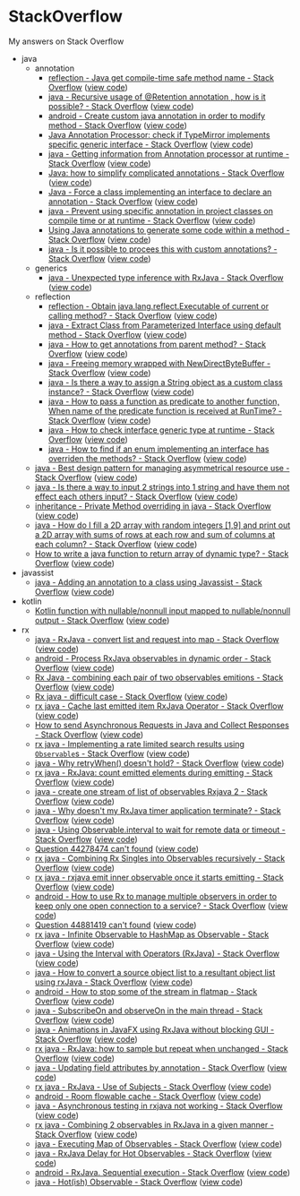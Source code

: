 # StackOverflow
My answers on Stack Overflow

- java
  - annotation
    - [reflection - Java get compile-time safe method name - Stack Overflow](https://stackoverflow.com/questions/34121544) ([view code](src/main/java/xdean/stackoverflow/java/annotation/Q34121544.java))
    - [java - Recursive usage of @Retention annotation , how is it possible? - Stack Overflow](https://stackoverflow.com/questions/47456209) ([view code](src/main/java/xdean/stackoverflow/java/annotation/Q47456209.java))
    - [android - Create custom java annotation in order to modify method - Stack Overflow](https://stackoverflow.com/questions/47541636) ([view code](src/main/java/xdean/stackoverflow/java/annotation/Q47541636))
    - [Java Annotation Processor: check if TypeMirror implements specific generic interface - Stack Overflow](https://stackoverflow.com/questions/47553977) ([view code](src/main/java/xdean/stackoverflow/java/annotation/Q47553977.java))
    - [java - Getting information from Annotation processor at runtime - Stack Overflow](https://stackoverflow.com/questions/48177784) ([view code](src/main/java/xdean/stackoverflow/java/annotation/Q48177784.java))
    - [Java: how to simplify complicated annotations - Stack Overflow](https://stackoverflow.com/questions/48386072) ([view code](src/main/java/xdean/stackoverflow/java/annotation/Q48386072.java))
    - [Java - Force a class implementing an interface to declare an annotation - Stack Overflow](https://stackoverflow.com/questions/49055141) ([view code](src/main/java/xdean/stackoverflow/java/annotation/Q49055141))
    - [java - Prevent using specific annotation in project classes on compile time or at runtime - Stack Overflow](https://stackoverflow.com/questions/49706464) ([view code](src/main/java/xdean/stackoverflow/java/annotation/Q49706464.java))
    - [Using Java annotations to generate some code within a method - Stack Overflow](https://stackoverflow.com/questions/50978487) ([view code](src/main/java/xdean/stackoverflow/java/annotation/Q50978487.java))
    - [java - Is it possible to procees this with custom annotations? - Stack Overflow](https://stackoverflow.com/questions/51145631) ([view code](src/main/java/xdean/stackoverflow/java/annotation/Q51145631.java))
  - generics
    - [java - Unexpected type inference with RxJava - Stack Overflow](https://stackoverflow.com/questions/50834921) ([view code](src/main/java/xdean/stackoverflow/java/generics/Q50834921.java))
  - reflection
    - [reflection - Obtain java.lang.reflect.Executable of current or calling method? - Stack Overflow](https://stackoverflow.com/questions/44563354) ([view code](src/main/java/xdean/stackoverflow/java/reflection/Q44563354.java))
    - [java - Extract Class from Parameterized Interface using default method - Stack Overflow](https://stackoverflow.com/questions/46360416) ([view code](src/main/java/xdean/stackoverflow/java/reflection/Q46360416.java))
    - [java - How to get annotations from parent method? - Stack Overflow](https://stackoverflow.com/questions/46553516) ([view code](src/main/java/xdean/stackoverflow/java/reflection/Q46553516.java))
    - [java - Freeing memory wrapped with NewDirectByteBuffer - Stack Overflow](https://stackoverflow.com/questions/46844275) ([view code](src/main/java/xdean/stackoverflow/java/reflection/Q46844275.java))
    - [java - Is there a way to assign a String object as a custom class instance? - Stack Overflow](https://stackoverflow.com/questions/47027440) ([view code](src/main/java/xdean/stackoverflow/java/reflection/Q47027440.java))
    - [java - How to pass a function as predicate to another function, When name of the predicate function is received at RunTime? - Stack Overflow](https://stackoverflow.com/questions/47375726) ([view code](src/main/java/xdean/stackoverflow/java/reflection/Q47375726.java))
    - [java - How to check interface generic type at runtime - Stack Overflow](https://stackoverflow.com/questions/48193539) ([view code](src/main/java/xdean/stackoverflow/java/reflection/Q48193539.java))
    - [java - How to find if an enum implementing an interface has overriden the methods? - Stack Overflow](https://stackoverflow.com/questions/48564340) ([view code](src/main/java/xdean/stackoverflow/java/reflection/Q48564340.java))
  - [java - Best design pattern for managing asymmetrical resource use - Stack Overflow](https://stackoverflow.com/questions/46864834) ([view code](src/main/java/xdean/stackoverflow/java/Q46864834))
  - [java - Is there a way to input 2 strings into 1 string and have them not effect each others input? - Stack Overflow](https://stackoverflow.com/questions/47028607) ([view code](src/main/java/xdean/stackoverflow/java/Q47028607.java))
  - [inheritance - Private Method overriding in java - Stack Overflow](https://stackoverflow.com/questions/47069297) ([view code](src/main/java/xdean/stackoverflow/java/Q47069297.java))
  - [java - How do I fill a 2D array with random integers [1,9] and print out a 2D array with sums of rows at each row and sum of columns at each column? - Stack Overflow](https://stackoverflow.com/questions/47129466) ([view code](src/main/java/xdean/stackoverflow/java/Q47129466.java))
  - [How to write a java function to return array of dynamic type? - Stack Overflow](https://stackoverflow.com/questions/49997251) ([view code](src/main/java/xdean/stackoverflow/java/Q49997251.java))
- javassist
  - [java - Adding an annotation to a class using Javassist - Stack Overflow](https://stackoverflow.com/questions/50621480) ([view code](src/main/java/xdean/stackoverflow/javassist/Q50621480.java))
- kotlin
  - [Kotlin function with nullable/nonnull input mapped to nullable/nonnull output - Stack Overflow](https://stackoverflow.com/questions/44665611) ([view code](src/main/kotlin/xdean/stackoverflow/kotlin/Q44665611.kt))
- rx
  - [java - RxJava - convert list and request into map - Stack Overflow](https://stackoverflow.com/questions/43736186) ([view code](src/main/java/xdean/stackoverflow/rx/Q43736186.java))
  - [android - Process RxJava observables in dynamic order - Stack Overflow](https://stackoverflow.com/questions/43794205) ([view code](src/main/java/xdean/stackoverflow/rx/Q43794205.java))
  - [Rx Java - combining each pair of two observables emitions - Stack Overflow](https://stackoverflow.com/questions/43831465) ([view code](src/main/java/xdean/stackoverflow/rx/Q43831465.java))
  - [Rx java - difficult case - Stack Overflow](https://stackoverflow.com/questions/43834291) ([view code](src/main/java/xdean/stackoverflow/rx/Q43834291.java))
  - [rx java - Cache last emitted item RxJava Operator - Stack Overflow](https://stackoverflow.com/questions/43859499) ([view code](src/main/java/xdean/stackoverflow/rx/Q43859499.java))
  - [How to send Asynchronous Requests in Java and Collect Responses - Stack Overflow](https://stackoverflow.com/questions/43912265) ([view code](src/main/java/xdean/stackoverflow/rx/Q43912265.java))
  - [rx java - Implementing a rate limited search results using `Observable`s - Stack Overflow](https://stackoverflow.com/questions/43975663) ([view code](src/main/java/xdean/stackoverflow/rx/Q43975663.java))
  - [java - Why retryWhen() doesn't hold? - Stack Overflow](https://stackoverflow.com/questions/44002847) ([view code](src/main/java/xdean/stackoverflow/rx/Q44002847.java))
  - [rx java - RxJava: count emitted elements during emitting - Stack Overflow](https://stackoverflow.com/questions/44004014) ([view code](src/main/java/xdean/stackoverflow/rx/Q44004014.java))
  - [java - create one stream of list of observables Rxjava 2 - Stack Overflow](https://stackoverflow.com/questions/44096689) ([view code](src/main/java/xdean/stackoverflow/rx/Q44096689.java))
  - [java - Why doesn't my RxJava timer application terminate? - Stack Overflow](https://stackoverflow.com/questions/44178879) ([view code](src/main/java/xdean/stackoverflow/rx/Q44178879.java))
  - [java - Using Observable.interval to wait for remote data or timeout - Stack Overflow](https://stackoverflow.com/questions/44234633) ([view code](src/main/java/xdean/stackoverflow/rx/Q44234633.java))
  - [Question 44278474 can't found](https://stackoverflow.com/questions/44278474) ([view code](src/main/java/xdean/stackoverflow/rx/Q44278474.java))
  - [rx java - Combining Rx Singles into Observables recursively - Stack Overflow](https://stackoverflow.com/questions/44535765) ([view code](src/main/java/xdean/stackoverflow/rx/Q44535765.java))
  - [rx java - rxjava emit inner observable once it starts emitting - Stack Overflow](https://stackoverflow.com/questions/44605815) ([view code](src/main/java/xdean/stackoverflow/rx/Q44605815.java))
  - [android - How to use Rx to manage multiple observers in order to keep only one open connection to a service? - Stack Overflow](https://stackoverflow.com/questions/44635978) ([view code](src/main/java/xdean/stackoverflow/rx/Q44635978.java))
  - [Question 44881419 can't found](https://stackoverflow.com/questions/44881419) ([view code](src/main/java/xdean/stackoverflow/rx/Q44881419.java))
  - [rx java - Infinite Observable to HashMap as Observable - Stack Overflow](https://stackoverflow.com/questions/45257155) ([view code](src/main/kotlin/xdean/stackoverflow/rx/Q45257155.kt))
  - [java - Using the Interval with Operators (RxJava) - Stack Overflow](https://stackoverflow.com/questions/45261280) ([view code](src/main/kotlin/xdean/stackoverflow/rx/Q45261280.kt))
  - [java - How to convert a source object list to a resultant object list using rxJava - Stack Overflow](https://stackoverflow.com/questions/45390794) ([view code](src/main/java/xdean/stackoverflow/rx/Q45390794.java))
  - [android - How to stop some of the stream in flatmap - Stack Overflow](https://stackoverflow.com/questions/45540738) ([view code](src/main/java/xdean/stackoverflow/rx/Q45540738.java))
  - [java - SubscribeOn and observeOn in the main thread - Stack Overflow](https://stackoverflow.com/questions/45648686) ([view code](src/main/java/xdean/stackoverflow/rx/Q45648686.java))
  - [java - Animations in JavaFX using RxJava without blocking GUI - Stack Overflow](https://stackoverflow.com/questions/45897796) ([view code](src/main/java/xdean/stackoverflow/rx/Q45897796.java))
  - [rx java - RxJava: how to sample but repeat when unchanged - Stack Overflow](https://stackoverflow.com/questions/46489290) ([view code](src/main/java/xdean/stackoverflow/rx/Q46489290.java))
  - [java - Updating field attributes by annotation - Stack Overflow](https://stackoverflow.com/questions/46765735) ([view code](src/main/java/xdean/stackoverflow/rx/Q46765735.java))
  - [rx java - RxJava - Use of Subjects - Stack Overflow](https://stackoverflow.com/questions/47000589) ([view code](src/main/java/xdean/stackoverflow/rx/Q47000589.java))
  - [android - Room flowable cache - Stack Overflow](https://stackoverflow.com/questions/47000608) ([view code](src/main/java/xdean/stackoverflow/rx/Q47000608.java))
  - [java - Asynchronous testing in rxjava not working - Stack Overflow](https://stackoverflow.com/questions/47049714) ([view code](src/main/java/xdean/stackoverflow/rx/Q47049714.java))
  - [rx java - Combining 2 observables in RxJava in a given manner - Stack Overflow](https://stackoverflow.com/questions/47049788) ([view code](src/main/java/xdean/stackoverflow/rx/Q47049788.java))
  - [java - Executing Map of Observables - Stack Overflow](https://stackoverflow.com/questions/47057374) ([view code](src/main/java/xdean/stackoverflow/rx/Q47057374.java))
  - [java - RxJava Delay for Hot Observables - Stack Overflow](https://stackoverflow.com/questions/47157200) ([view code](src/main/java/xdean/stackoverflow/rx/Q47157200.java))
  - [android - RxJava. Sequential execution - Stack Overflow](https://stackoverflow.com/questions/47264933) ([view code](src/main/java/xdean/stackoverflow/rx/Q47264933.java))
  - [java - Hot(ish) Observable - Stack Overflow](https://stackoverflow.com/questions/49112023) ([view code](src/main/java/xdean/stackoverflow/rx/Q49112023.java))
